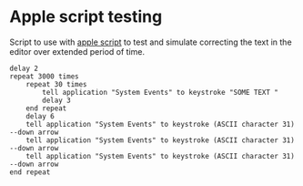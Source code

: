 # Apple script testing

Script to use with [apple script](https://en.wikipedia.org/wiki/AppleScript) to test and simulate correcting the text in the editor over extended period of time.

```text
delay 2
repeat 3000 times
    repeat 30 times
        tell application "System Events" to keystroke "SOME TEXT "
        delay 3
    end repeat
    delay 6
    tell application "System Events" to keystroke (ASCII character 31) --down arrow
    tell application "System Events" to keystroke (ASCII character 31) --down arrow
    tell application "System Events" to keystroke (ASCII character 31) --down arrow
end repeat
```

